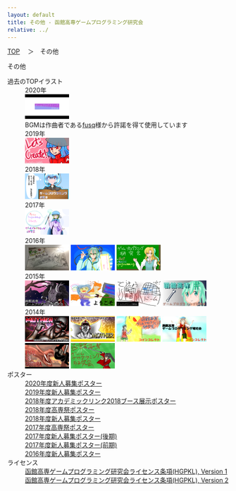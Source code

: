 ```yaml
---
layout: default
title: その他 - 函館高専ゲームプログラミング研究会
relative: ../
---
```

<div class="content">
<div class="main">

<p class="bread">
<a href="../">TOP</a>
　＞　その他
</p>

<p class="title">
その他
</p>

<dl>

<dt>過去のTOPイラスト</dt>

<dd>
2020年<br>
<a href="./topimg/2020-1.mp4"><img src="./topimg/2020-1-s.png"></a>
<br>
BGMは作曲者である<a href="https://soundcloud.com/fusq/perfume">fusq</a>様から許諾を得て使用しています
</dd>

<dd>
2019年<br>
<a href="./topimg/2019-1.png"><img src="./topimg/2019-1-s.png"></a>
</dd>

<dd>
2018年<br>
<a href="./topimg/2018-1.png"><img src="./topimg/2018-1-s.png"></a>
</dd>

<dd>
2017年<br>
<a href="./topimg/2017-1.png"><img src="./topimg/2017-1-s.png"></a>
</dd>

<dd>
2016年<br>
<a href="./topimg/2016-1.png"><img src="./topimg/2016-1-s.png"></a>
<a href="./topimg/2016-2.png"><img src="./topimg/2016-2-s.png"></a>
<a href="./topimg/2016-3.png"><img src="./topimg/2016-3-s.png"></a>
</dd>

<dd>
2015年<br>
<a href="./topimg/2015-1.png"><img src="./topimg/2015-1-s.png"></a>
<a href="./topimg/2015-2.png"><img src="./topimg/2015-2-s.png"></a>
<a href="./topimg/2015-3.png"><img src="./topimg/2015-3-s.png"></a>
<a href="./topimg/2015-4.png"><img src="./topimg/2015-4-s.png"></a>
</dd>

<dd>
2014年<br>
<a href="./topimg/2014-1.png"><img src="./topimg/2014-1-s.png"></a>
<a href="./topimg/2014-2.png"><img src="./topimg/2014-2-s.png"></a>
<a href="./topimg/2014-3.png"><img src="./topimg/2014-3-s.png"></a>
<a href="./topimg/2014-4.png"><img src="./topimg/2014-4-s.png"></a>
<a href="./topimg/2014-5.png"><img src="./topimg/2014-5-s.png"></a>
<a href="./topimg/2014-6.png"><img src="./topimg/2014-6-s.png"></a>
</dd>

<dt>ポスター</dt>

<dd>
<a href="./poster/2020.png">2020年度新人募集ポスター</a><br>
<a href="./poster/2019.png">2019年度新人募集ポスター</a><br>
<a href="./poster/2018-alink.png">2018年度アカデミックリンク2018ブース展示ポスター</a><br>
<a href="./poster/2018-kosensai.png">2018年度高専祭ポスター</a><br>
<a href="./poster/2018.png">2018年度新人募集ポスター</a><br>
<a href="./poster/2017-kosensai.png">2017年度高専祭ポスター</a><br>
<a href="./poster/2017-2.png">2017年度新人募集ポスター(後期)</a><br>
<a href="./poster/2017-1.png">2017年度新人募集ポスター(前期)</a><br>
<a href="./poster/2016.png">2016年度新人募集ポスター</a>
</dd>

<dt>ライセンス</dt>

<dd>
<a href="./HGPKLv1.html">函館高専ゲームプログラミング研究会ライセンス条項(HGPKL), Version 1</a>
<br>
<a href="./HGPKLv2.html">函館高専ゲームプログラミング研究会ライセンス条項(HGPKL), Version 2</a>
</dd>

</dl>

</div>
</div>
